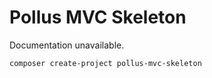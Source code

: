 # Pollus MVC Skeleton

Documentation unavailable.

```composer create-project pollus-mvc-skeleton```

